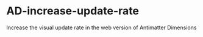 # AD-increase-update-rate
Increase the visual update rate in the web version of Antimatter Dimensions
